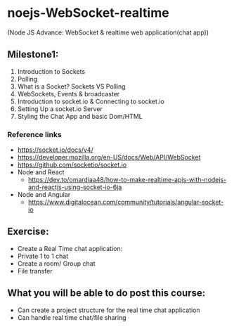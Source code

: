 # noejs-WebSocket-realtime
(Node JS Advance: WebSocket &amp; realtime web application(chat app))

## Milestone1:

1. Introduction to Sockets
1. Polling
1. What is a Socket? Sockets VS Polling
1. WebSockets, Events & broadcaster
1. Introduction to socket.io & Connecting to socket.io
1. Setting Up a socket.io Server
1. Styling the Chat App and basic Dom/HTML

### Reference links

- https://socket.io/docs/v4/
- https://developer.mozilla.org/en-US/docs/Web/API/WebSocket
- https://github.com/socketio/socket.io
- Node and React
  - https://dev.to/omardiaa48/how-to-make-realtime-apis-with-nodejs-and-reactjs-using-socket-io-6ja
- Node and Angular
  - https://www.digitalocean.com/community/tutorials/angular-socket-io

## Exercise:

- Create a Real Time chat application:
- Private 1 to 1 chat
- Create a room/ Group chat
- File transfer

## What you will be able to do post this course:

- Can create a project structure for the real time chat application
- Can handle real time chat/file sharing



